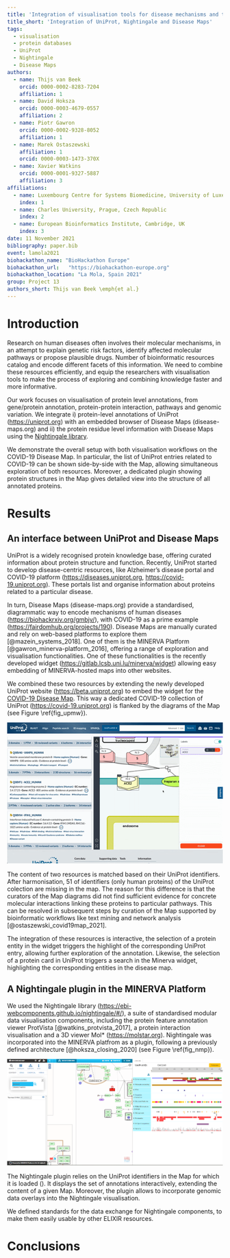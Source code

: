 ```yaml
---
title: 'Integration of visualisation tools for disease mechanisms and their annotations: UniProt, Nightingale and the MINERVA Platform'
title_short: 'Integration of UniProt, Nightingale and Disease Maps'
tags:
  - visualisation
  - protein databases
  - UniProt
  - Nightingale
  - Disease Maps
authors:
  - name: Thijs van Beek
    orcid: 0000-0002-8283-7204
    affiliation: 1
  - name: David Hoksza
    orcid: 0000-0003-4679-0557
    affiliation: 2
  - name: Piotr Gawron
    orcid: 0000-0002-9328-8052
    affiliation: 1
  - name: Marek Ostaszewski
    affiliation: 1
    orcid: 0000-0003-1473-370X
  - name: Xavier Watkins
    orcid: 0000-0001-9327-5887
    affiliation: 3
affiliations:
  - name: Luxembourg Centre for Systems Biomedicine, University of Luxembourg, Luxembourg
    index: 1
  - name: Charles University, Prague, Czech Republic
    index: 2
  - name: European Bioinformatics Institute, Cambridge, UK
    index: 3
date: 11 November 2021
bibliography: paper.bib
event: lamola2021
biohackathon_name: "BioHackathon Europe"
biohackathon_url:   "https://biohackathon-europe.org"
biohackathon_location: "La Mola, Spain 2021"
group: Project 13
authors_short: Thijs van Beek \emph{et al.}
---
```


# Introduction

Research on human diseases often involves their molecular mechanisms, in an attempt to explain genetic risk factors, identify affected molecular pathways or propose plausible drugs. Number of bioinformatic resources catalog and encode different facets of this information. We need to combine these resources efficiently, and equip the researchers with visualisation tools to make the process of exploring and combining knowledge faster and more informative.

Our work focuses on visualisation of protein level annotations, from gene/protein annotation, 
protein-protein interaction, pathways and genomic variation. We integrate i) protein-level annotations of UniProt (https://uniprot.org) with an embedded browser of Disease Maps (disease-maps.org) and ii) the protein residue level information with Disease Maps using the [Nightingale library](https://ebi-webcomponents.github.io/nightingale/#/).

We demonstrate the overall setup with both visualisation workflows on the COVID-19 Disease Map.
In particular, the list of UniProt entries related to COVID-19 can be shown side-by-side with the Map, allowing simultaneous exploration of both resources. Moreover, a dedicated plugin showing protein structures in the Map gives detailed view into the structure of all annotated proteins.

# Results

## An interface between UniProt and Disease Maps

UniProt is a widely recognised protein knowledge base, offering curated information about protein structure and function. Recently, UniProt started to develop disease-centric resources, like Alzheimer’s disease portal and COVID-19 platform (https://diseases.uniprot.org, https://covid-19.uniprot.org). These portals list and organise information about proteins related to a particular disease. 

In turn, Disease Maps (disease-maps.org) provide a standardised, diagrammatic way to encode mechanisms of human diseases (https://biohackrxiv.org/gmbjv/), with COVID-19 as a prime example (https://fairdomhub.org/projects/190). Disease Maps are manually curated and rely on web-based platforms to explore them [@mazein_systems_2018]. One of them is the MINERVA Platform [@gawron_minerva-platform_2016], offering a range of exploration and visualisation functionalities. One of these functionalities is the recently developed widget (https://gitlab.lcsb.uni.lu/minerva/widget) allowing easy embedding of MINERVA-hosted maps into other websites.

We combined these two resources by extending the newly developed UniProt website (https://beta.uniprot.org) to embed the widget for the [COVID-19 Disease Map](https://covid19map.elixir-luxembourg.org/minerva/index.xhtml?id=covid19_map_BH21_v1). This way a dedicated COVID-19 collection of UniProt (https://covid-19.uniprot.org) is flanked by the diagrams of the Map (see Figure \ref{fig_upmw}).

![UniProt (beta) embedding the COVID-19 Disease Map via MINERVA widget \label{fig_upmw}](./unpb_mnvw.gif)

The content of two resources is matched based on their UniProt identifiers. After harmonisation, 51 of identifiers (only human proteins) of the UniProt colection are missing in the map. The reason for this difference is that the curators of the Map diagrams did not find sufficient evidence for concrete molecular interactions linking these proteins to particular pathways. This can be resolved in subsequent steps by curation of the Map supported by bioinformatic workflows like text mining and network analysis [@ostaszewski_covid19map_2021].

The integration of these resources is interactive, the selection of a protein entity in the widget triggers the highlight of the corresponding UniProt entry, allowing further exploration of the annotation. Likewise, the selection of a protein card in UniProt triggers a search in the Minerva widget, highlighting the corresponding entities in the disease map.

## A Nightingale plugin in the MINERVA Platform

We used the Nightingale library (https://ebi-webcomponents.github.io/nightingale/#/), a suite of standardised modular data visualisation components, including the protein feature annotation viewer ProtVista [@watkins_protvista_2017], a protein interaction visualisation and a 3D viewer Mol* (https://molstar.org). Nightingale was incorporated into the MINERVA platfrom as a plugin, following a previously defined architecture [@hoksza_closing_2020] (see Figure \ref{fig_nmp}).

![The Nightingale plugin in the MINERVA Platform \label{fig_nmp}](./nghtgl_mnv_plg.png)

The Nightingale plugin relies on the UniProt identifiers in the Map for which it is loaded (). It displays the set of annotations interactively, extending the content of a given Map. Moreover, the plugin allows to incorporate genomic data overlays into the Nightingale visualisation. 

We defined standards for the data exchange for Nightingale components, to make them easily usable by other ELIXIR resources.




# Conclusions


